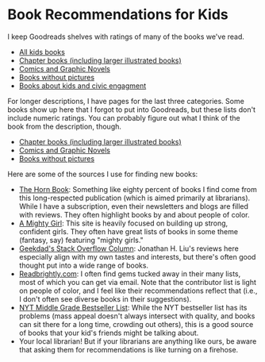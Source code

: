# Book Recommendations for Kids

I keep Goodreads shelves with ratings of many of the books we've read.

  * [All kids books](https://www.goodreads.com/review/list/7272957-derrick-schneider?shelf=you-know-for-kids)
  * [Chapter books (including larger illustrated books)](https://www.goodreads.com/review/list/7272957-derrick-schneider?shelf=chapter-books)
  * [Comics and Graphic Novels](https://www.goodreads.com/review/list/7272957-derrick-schneider?shelf=kid-comics)
  * [Books without pictures](https://www.goodreads.com/review/list/7272957-derrick-schneider?shelf=kids-no-pictures)
  * [Books about kids and civic engagment](https://www.goodreads.com/review/list/7272957-derrick-schneider?shelf=kids-and-civic-engagement)
  
For longer descriptions, I have pages for the last three categories. Some books show up here that I forgot to put into Goodreads, but these lists don't include numeric ratings. You can probably figure out what I think of the book from the description, though.

  * [Chapter books (including larger illustrated books)](https://derricks.github.io/chapter_book_thoughts)
  * [Comics and Graphic Novels](https://derricks.github.io/kids_comic_books)
  * [Books without pictures](https://derricks.github.io/books_without_pictures)
  
Here are some of the sources I use for finding new books:

  * [The Horn Book](https://www.hbook.com/): Something like eighty percent of books I find come from this long-respected publication (which is aimed primarily at librarians). While I have a subscription, even their newsletters and blogs are filled with reviews. They often highlight books by and about people of color.
  * [A Mighty Girl](https://www.amightygirl.com/): This site is heavily focused on building up strong, confident girls. They often have great lists of books in some theme (fantasy, say) featuring "mighty girls."
  * [Geekdad's Stack Overflow Column](https://geekdad.com/category/columns/stack-overflow/): Jonathan H. Liu's reviews here especially align with my own tastes and interests, but there's often good thought put into a wide range of books.
  * [Readbrightly.com](https://www.readbrightly.com/): I often find gems tucked away in their many lists, most of which you can get via email. Note that the contributor list is light on people of color, and I feel like their recommendations reflect that (i.e., I don't often see diverse books in their suggestions).
  * [NYT Middle Grade Bestseller List](https://www.nytimes.com/books/best-sellers/childrens-middle-grade-hardcover/): While the NYT bestseller list has its problems (mass appeal doesn't always intersect with quality, and books can sit there for a long time, crowding out others), this is a good source of books that your kid's friends might be talking about.
  * Your local librarian! But if your librarians are anything like ours, be aware that asking them for recommendations is like turning on a firehose.